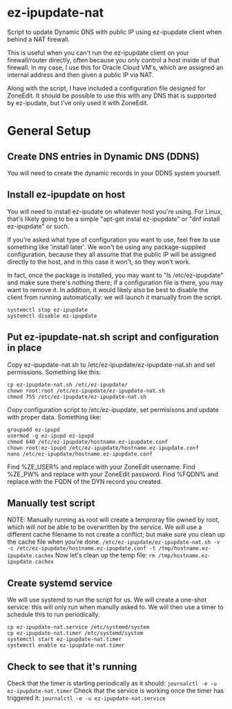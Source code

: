 # ez-ipupdate-nat
Script to update Dynamic DNS with public IP using ez-ipupdate client when behind a NAT firewall.

This is useful when you can't run the ez-ipupdate client on your firewall/router directly, often
because you only control a host inside of that firewall.  In my case, I use this for Oracle Cloud
VM's, which are assigned an internal address and then given a public IP via NAT.

Along with the script, I have included a configuration file designed for ZoneEdit.  It should
be possible to use this with any DNS that is supported by ez-ipudate, but I've only used it
with ZoneEdit.

# General Setup

## Create DNS entries in Dynamic DNS (DDNS)
You will need to create the dynamic records in your DDNS system yourself.

## Install ez-ipupdate on host
You will need to install ez-ipudate on whatever host you're using.  For Linux, that's likely going to be a simple "apt-get instal ez-ipupdate" or "dnf install ez-ipupdate" or such.

If you're asked what type of configuration you want to use, feel free to use something like 'install later'.  We won't be using any package-supplied configuration, because they all assume that the public IP will be assigned directly to the host, and in this case it won't, so they won't work.

In fact, once the package is installed, you may want to "ls /etc/ez-ipupdate" and make sure there's nothing there; if a configuration file is there, you may want to remove it.  In addition, it would likely also be best to disable the client from running automatically:  we will launch it manually from the script.
```
systemctl stop ez-ipupdate
systemctl disable ez-ipupdate
```

## Put ez-ipupdate-nat.sh script and configuration in place
Copy ez-ipupdate-nat.sh to /etc/ez-ipupdate/ez-ipupdate-nat.sh and set permissions.  Something like this:
```
cp ez-ipupdate-nat.sh /etc/ez-ipupdate/
chown root:root /etc/ez-ipupdate/ez-ipupdate-nat.sh
chmod 755 /etc/ez-ipupdate/ez-ipupdate-nat.sh
```
Copy configuration script to /etc/ez-ipupdate, set permisisons and update with proper data.  Something like:
```
groupadd ez-ipupd
usermod -g ez-ipupd ez-ipupd
chmod 640 /etc/ez-ipupdate/hostname.ez-ipupdate.conf
chown root:ez-ipupd /etc/ez-ipupdate/hostname.ez-ipupdate.conf
nano /etc/ez-ipupdate/hostname.ez-ipupdate.conf
```
Find %ZE_USER% and replace with your ZoneEdit username.  Find %ZE_PW% and replace with your ZoneEdit password.  Find %FQDN% and replace with the FQDN of the DYN record you created.

## Manually test script
NOTE:  Manually running as root will create a temproray file owned by root, which will *not* be able to be overwritten by the service.  We will use a different cache filename to not create a conflict; but make sure you clean up the cache file when you're done.
`/etc/ez-ipupdate/ez-ipupdate-nat.sh -v -c /etc/ez-ipupdate/hostname.ez-ipupdate.conf -t /tmp/hostname.ez-ipupdate.cachex`
Now let's clean up the temp file:
`rm /tmp/hostname.ez-ipupdate.cachex`
## Create systemd service
We will use systemd to run the script for us.  We will create a one-shot service:  this will only run when manully asked to.  We will then use a timer to schedule this to run periodically.
```
cp ez-ipupdate-nat.service /etc/systemd/system
cp ez-ipupdate-nat.timer /etc/systemd/system
systemctl start ez-ipupdate-nat.timer
systemctl enable ez-ipupdate-nat.timer
```

## Check to see that it's running
Check that the timer is starting periodically as it should:
`journalctl -e -u ez-ipupdate-nat.timer`
Check that the service is working once the timer has triggered it:
`journalctl -e -u ez-ipupdate-nat.service`
